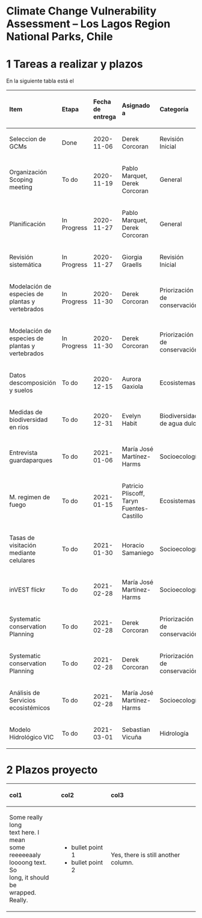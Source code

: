 Climate Change Vulnerability Assessment – Los Lagos Region National
Parks, Chile
================

# 1 Tareas a realizar y plazos

En la siguiente tabla está el

<table>

<thead>

<tr>

<th style="text-align:left;">

Item

</th>

<th style="text-align:left;">

Etapa

</th>

<th style="text-align:left;">

Fecha de entrega

</th>

<th style="text-align:left;">

Asignado a

</th>

<th style="text-align:left;">

Categoría

</th>

<th style="text-align:left;">

col1

</th>

</tr>

</thead>

<tbody>

<tr>

<td style="text-align:left;">

Seleccion de GCMs

</td>

<td style="text-align:left;">

Done

</td>

<td style="text-align:left;">

2020-11-06

</td>

<td style="text-align:left;">

Derek Corcoran

</td>

<td style="text-align:left;">

Revisión Inicial

</td>

<td style="text-align:left;">

Seleccion de GCMs

</td>

</tr>

<tr>

<td style="text-align:left;">

Organización Scoping meeting

</td>

<td style="text-align:left;">

To do

</td>

<td style="text-align:left;">

2020-11-19

</td>

<td style="text-align:left;">

Pablo Marquet, Derek Corcoran

</td>

<td style="text-align:left;">

General

</td>

<td style="text-align:left;">

Organización Scoping meeting

</td>

</tr>

<tr>

<td style="text-align:left;">

Planificación

</td>

<td style="text-align:left;">

In Progress

</td>

<td style="text-align:left;">

2020-11-27

</td>

<td style="text-align:left;">

Pablo Marquet, Derek Corcoran

</td>

<td style="text-align:left;">

General

</td>

<td style="text-align:left;">

Planificación

</td>

</tr>

<tr>

<td style="text-align:left;">

Revisión sistemática

</td>

<td style="text-align:left;">

In Progress

</td>

<td style="text-align:left;">

2020-11-27

</td>

<td style="text-align:left;">

Giorgia Graells

</td>

<td style="text-align:left;">

Revisión Inicial

</td>

<td style="text-align:left;">

Revisión sistemática

</td>

</tr>

<tr>

<td style="text-align:left;">

Modelación de especies de plantas y vertebrados

</td>

<td style="text-align:left;">

In Progress

</td>

<td style="text-align:left;">

2020-11-30

</td>

<td style="text-align:left;">

Derek Corcoran

</td>

<td style="text-align:left;">

Priorización de conservación

</td>

<td style="text-align:left;">

Modelación de especies de plantas y vertebrados

</td>

</tr>

<tr>

<td style="text-align:left;">

Modelación de especies de plantas y vertebrados

</td>

<td style="text-align:left;">

In Progress

</td>

<td style="text-align:left;">

2020-11-30

</td>

<td style="text-align:left;">

Derek Corcoran

</td>

<td style="text-align:left;">

Priorización de conservación

</td>

<td style="text-align:left;">

Modelación de especies de plantas y vertebrados

</td>

</tr>

<tr>

<td style="text-align:left;">

Datos descomposición y suelos

</td>

<td style="text-align:left;">

To do

</td>

<td style="text-align:left;">

2020-12-15

</td>

<td style="text-align:left;">

Aurora Gaxiola

</td>

<td style="text-align:left;">

Ecosistemas

</td>

<td style="text-align:left;">

Datos descomposición y suelos

</td>

</tr>

<tr>

<td style="text-align:left;">

Medidas de biodiversidad en ríos

</td>

<td style="text-align:left;">

To do

</td>

<td style="text-align:left;">

2020-12-31

</td>

<td style="text-align:left;">

Evelyn Habit

</td>

<td style="text-align:left;">

Biodiversidad de agua dulce

</td>

<td style="text-align:left;">

Medidas de biodiversidad en ríos

</td>

</tr>

<tr>

<td style="text-align:left;">

Entrevista guardaparques

</td>

<td style="text-align:left;">

To do

</td>

<td style="text-align:left;">

2021-01-06

</td>

<td style="text-align:left;">

María José Martínez-Harms

</td>

<td style="text-align:left;">

Socioecología

</td>

<td style="text-align:left;">

Entrevista guardaparques

</td>

</tr>

<tr>

<td style="text-align:left;">

M. regimen de fuego

</td>

<td style="text-align:left;">

To do

</td>

<td style="text-align:left;">

2021-01-15

</td>

<td style="text-align:left;">

Patricio Pliscoff, Taryn Fuentes-Castillo

</td>

<td style="text-align:left;">

Ecosistemas

</td>

<td style="text-align:left;">

M. regimen de fuego

</td>

</tr>

<tr>

<td style="text-align:left;">

Tasas de visitación mediante celulares

</td>

<td style="text-align:left;">

To do

</td>

<td style="text-align:left;">

2021-01-30

</td>

<td style="text-align:left;">

Horacio Samaniego

</td>

<td style="text-align:left;">

Socioecología

</td>

<td style="text-align:left;">

Tasas de visitación mediante celulares

</td>

</tr>

<tr>

<td style="text-align:left;">

inVEST flickr

</td>

<td style="text-align:left;">

To do

</td>

<td style="text-align:left;">

2021-02-28

</td>

<td style="text-align:left;">

María José Martínez-Harms

</td>

<td style="text-align:left;">

Socioecología

</td>

<td style="text-align:left;">

inVEST flickr

</td>

</tr>

<tr>

<td style="text-align:left;">

Systematic conservation Planning

</td>

<td style="text-align:left;">

To do

</td>

<td style="text-align:left;">

2021-02-28

</td>

<td style="text-align:left;">

Derek Corcoran

</td>

<td style="text-align:left;">

Priorización de conservación

</td>

<td style="text-align:left;">

Systematic conservation Planning

</td>

</tr>

<tr>

<td style="text-align:left;">

Systematic conservation Planning

</td>

<td style="text-align:left;">

To do

</td>

<td style="text-align:left;">

2021-02-28

</td>

<td style="text-align:left;">

Derek Corcoran

</td>

<td style="text-align:left;">

Priorización de conservación

</td>

<td style="text-align:left;">

Systematic conservation Planning

</td>

</tr>

<tr>

<td style="text-align:left;">

Análisis de Servicios ecosistémicos

</td>

<td style="text-align:left;">

To do

</td>

<td style="text-align:left;">

2021-02-28

</td>

<td style="text-align:left;">

María José Martínez-Harms

</td>

<td style="text-align:left;">

Socioecología

</td>

<td style="text-align:left;">

Análisis de Servicios ecosistémicos

</td>

</tr>

<tr>

<td style="text-align:left;">

Modelo Hidrológico VIC

</td>

<td style="text-align:left;">

To do

</td>

<td style="text-align:left;">

2021-03-01

</td>

<td style="text-align:left;">

Sebastian Vicuña

</td>

<td style="text-align:left;">

Hidrología

</td>

<td style="text-align:left;">

Modelo Hidrológico VIC

</td>

</tr>

</tbody>

</table>

# 2 Plazos proyecto

<table>

<thead>

<tr>

<th style="text-align:left;">

col1

</th>

<th style="text-align:left;">

col2

</th>

<th style="text-align:left;">

col3

</th>

</tr>

</thead>

<tbody>

<tr>

<td style="text-align:left;">

Some really long<br> text here. I mean<br> some reeeeeaaly<br> loooong
text. So<br> long, it should be<br> wrapped. Really.

</td>

<td style="text-align:left;">

  - bullet point 1
  - bullet point 2
    </td>
    <td style="text-align:left;">
    Yes, there is still another column.
    </td>
    </tr>
    </tbody>
    </table>
